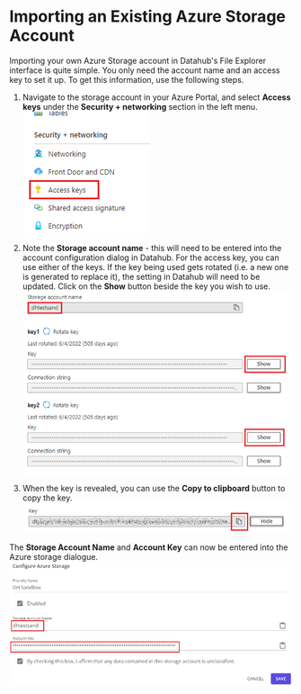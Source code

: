# Importing an Existing Azure Storage Account

Importing your own Azure Storage account in Datahub's File Explorer interface is quite simple. You only need the account name and an access key to set it up. To get this information, use the following steps.

1. Navigate to the storage account in your Azure Portal, and select **Access keys** under the **Security + networking** section in the left menu.  
![Access keys in menu](import_azure-01.png)

2. Note the **Storage account name** - this will need to be entered into the account configuration dialog in Datahub. For the access key, you can use either of the keys. If the key being used gets rotated (i.e. a new one is generated to replace it), the setting in Datahub will need to be updated. Click on the **Show** button beside the key you wish to use.  
![Access keys page](import_azure-02.png)

3. When the key is revealed, you can use the **Copy to clipboard** button to copy the key.  
![Copy access key](import_azure-03.png)

The **Storage Account Name** and **Account Key** can now be entered into the Azure storage dialogue.  
![Azure storage dialogue](import_azure-04.png)
